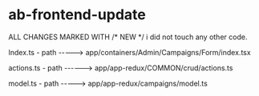 # ab-frontend-update

ALL CHANGES MARKED WITH /*  NEW   */ i did not touch any other code.


Index.ts - path -----> app/containers/Admin/Campaigns/Form/index.tsx


actions.ts - path ------> app/app-redux/COMMON/crud/actions.ts



model.ts - path -----> app/app-redux/campaigns/model.ts



